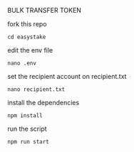 BULK TRANSFER TOKEN

fork this repo

```
cd easystake
```

edit the env file

```
nano .env
```

set the recipient account on recipient.txt

```
nano recipient.txt
```

install the dependencies

```
npm install
```

run the script

```
npm run start
```